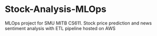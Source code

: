 # Stock-Analysis-MLOps
MLOps project for SMU MITB CS611. Stock price prediction and news sentiment analysis with ETL pipeline hosted on AWS 
